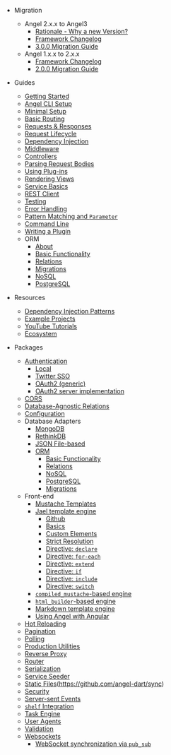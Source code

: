 * Migration
  * Angel 2.x.x to Angel3
    * [Rationale - Why a new Version?](migration/rationale.md)
    * [Framework Changelog](https://github.com/angel-dart/framework/blob/master/CHANGELOG.md)
    * [3.0.0 Migration Guide](migration/migration-guide-3.md)
  * Angel 1.x.x to 2.x.x
    * [Framework Changelog](https://github.com/dukefirehawk/angel/blob/sdk-2.10.x/packages/framework/CHANGELOG.md)
    * [2.0.0 Migration Guide](migration/migration-guide.md)
* Guides 
    * [Getting Started](guides/getting-started.md)
    * [Angel CLI Setup](guides/cli-setup.md)
    * [Minimal Setup](guides/minimal-setup.md)
    * [Basic Routing](guides/basic-routing.md)
    * [Requests & Responses](guides/requests-and-responses.md)
    * [Request Lifecycle](guides/request-lifecycle.md)
    * [Dependency Injection](guides/dependency-injection.md)
    * [Middleware](guides/middleware.md)
    * [Controllers](guides/controllers.md)
    * [Parsing Request Bodies](guides/body-parsing.md)
    * [Using Plug-ins](guides/using-plug-ins.md)
    * [Rendering Views](guides/rendering-views.md)
    * [Service Basics](guides/service-basics.md)
    * [REST Client](https://github.com/angel-dart/client)
    * [Testing](guides/testing.md)
    * [Error Handling](guides/error-handling.md)
    * [Pattern Matching and `Parameter`](guides/pattern-matching.md)
    * [Command Line](guides/cli.md)
    * [Writing a Plugin](guides/writing-a-plugin.md)
    * ORM
      * [About](orm/about.md)
      * [Basic Functionality](orm/basic-functionality.md)
      * [Relations](orm/relations.md)
      * [Migrations](orm/migrations.md)
      * [NoSQL](orm/nosql.md)
      * [PostgreSQL](orm/postgresql.md)

* Resources
  * [Dependency Injection Patterns](https://thosakwe.com/dependency-injection-patterns-in-angel-2/)
  * [Example Projects](https://github.com/angel-dart/examples-v2)
  * [YouTube Tutorials](https://www.youtube.com/playlist?list=PLl3P3tmiT-fqGCB2vSPq8HhpugEDNWUo6)
  * [Ecosystem](https://github.com/angel-dart/awesome-angel)
* Packages
  * [Authentication](https://github.com/angel-dart/auth)
    * [Local](https://github.com/angel-dart/auth/wiki/Local-Auth)
    * [Twitter SSO](https://github.com/angel-dart/auth_twitter)
    * [OAuth2 \(generic\)](https://github.com/angel-dart/auth_oauth2)
    * [OAuth2 server implementation](https://github.com/angel-dart/oauth2)
  * [CORS](https://github.com/angel-dart/cors)
  * [Database-Agnostic Relations](https://github.com/angel-dart/relations)
  * [Configuration](https://github.com/angel-dart/configuration)
  * Database Adapters
    * [MongoDB](https://github.com/angel-dart/mongo)
    * [RethinkDB](https://github.com/angel-dart/rethink)
    * [JSON File-based](https://github.com/angel-dart/file_service)
    * [ORM](https://github.com/angel-dart/orm)
      * [Basic Functionality](orm/basic-functionality.md)
      * [Relations](orm/relations.md)
      * [NoSQL](orm/nosql.md)
      * [PostgreSQL](orm/postgresql.md)
      * [Migrations](orm/migrations.md)
  * Front-end 
    * [Mustache Templates](https://github.com/angel-dart/mustache)
    * [Jael template engine](front-end/jael/README.md)
        * [Github](https://github.com/angel-dart/jael)
        * [Basics](front-end/jael/Basics.md)
        * [Custom Elements](front-end/jael/Custom-Elements.md)
        * [Strict Resolution](front-end/jael/Strict-Resolution.md)
        * [Directive: `declare`](front-end/jael/Directive-declare.md)
        * [Directive: `for-each`](front-end/jael/Directive-for-each.md)
        * [Directive: `extend`](front-end/jael/Directive-extend.md)
        * [Directive: `if`](front-end/jael/Directive-if.md)
        * [Directive: `include`](front-end/jael/Directive-include.md)
        * [Directive: `switch`](front-end/jael/Directive-switch.md)
    * [`compiled_mustache`-based engine](https://github.com/thislooksfun/angel_compiled_mustache)
    * [`html_builder`-based engine](https://github.com/angel-dart/html)
    * [Markdown template engine](https://github.com/angel-dart/markdown)
    * [Using Angel with Angular](https://dart.academy/using-angel-with-angular2/)
  * [Hot Reloading](https://github.com/angel-dart/hot)
  * [Pagination](https://github.com/angel-dart/paginate)
  * [Polling](https://github.com/angel-dart/poll)
  * [Production Utilities](https://github.com/angel-dart/production)
  * [Reverse Proxy](https://github.com/angel-dart/proxy)
  * [Router](https://github.com/angel-dart/route)
  * [Serialization](https://github.com/angel-dart/serialize)
  * [Service Seeder](https://github.com/angel-dart/seeder)
  * [Static Files](https://github.com/angel-dart/static)(https://github.com/angel-dart/sync)
  * [Security](https://github.com/angel-dart/security)
  * [Server-sent Events](https://github.com/angel-dart/eventsource)
  * [`shelf` Integration](https://github.com/angel-dart/shelf)
  * [Task Engine](https://github.com/angel-dart/task)
  * [User Agents](https://github.com/angel-dart/user_agent)
  * [Validation](https://github.com/angel-dart/validate)
  * [Websockets](https://github.com/angel-dart/websocket)
    * [WebSocket synchronization via `pub_sub`](https://github.com/angel-dart/sync)

